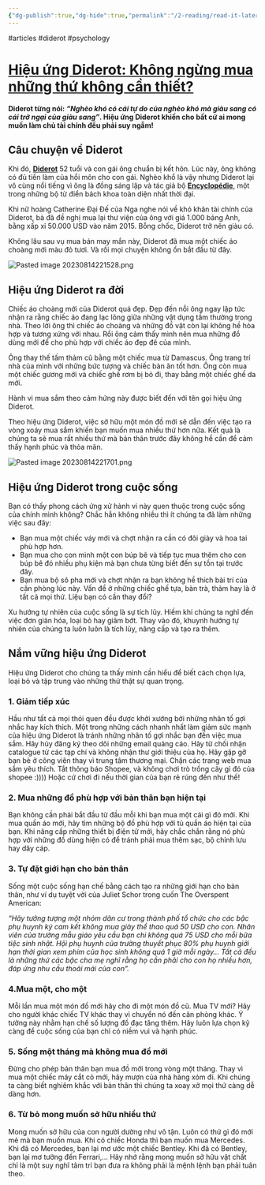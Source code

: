 ```yaml
---
{"dg-publish":true,"dg-hide":true,"permalink":"/2-reading/read-it-later-inbox-mad-bear/hieu-ung-diderot/","hide":true,"dgPassFrontmatter":true}
---
```


#articles #diderot #psychology

# [Hiệu ứng Diderot: Không ngừng mua những thứ không cần thiết?](https://happy.live/hieu-ung-diderot/)

**Diderot từng nói: *“Nghèo khó có cái tự do của nghèo khó mà giàu sang có cái trở ngại của giàu sang”*. Hiệu ứng Diderot khiến cho bất cứ ai mong muốn làm chủ tài chính đều phải suy ngẫm!**

## Câu chuyện về Diderot

Khi đó, [**Diderot**](https://vi.wikipedia.org/wiki/Denis_Diderot) 52 tuổi và con gái ông chuẩn bị kết hôn. Lúc này, ông không có đủ tiền làm của hồi môn cho con gái. Nghèo khổ là vậy nhưng Diderot lại vô cùng nổi tiếng vì ông là đồng sáng lập và tác giả bộ **[Encyclopédie](https://vi.wikipedia.org/wiki/Encyclopédie)**, một trong những bộ từ điển bách khoa toàn diện nhất thời đại.

Khi nữ hoàng Catherine Đại Đế của Nga nghe nói về khó khăn tài chính của Diderot, bà đã đề nghị mua lại thư viện của ông với giá 1.000 bảng Anh, bằng xấp xỉ 50.000 USD vào năm 2015. Bỗng chốc, Diderot trở nên giàu có.

Không lâu sau vụ mua bán may mắn này, Diderot đã mua một chiếc áo choàng mới màu đỏ tươi. Và rồi mọi chuyện không ổn bắt đầu từ đây.

![Pasted image 20230814221528.png](/img/user/3.%20RESOURCE/attachments/Pasted%20image%2020230814221528.png)

## Hiệu ứng Diderot ra đời

Chiếc áo choàng mới của Diderot quá đẹp. Đẹp đến nỗi ông ngay lập tức nhận ra rằng chiếc áo đang lạc lõng giữa những vật dụng tầm thường trong nhà. Theo lời ông thì chiếc áo choàng và những đồ vật còn lại không hề hòa hợp và tương xứng với nhau. Rồi ông cảm thấy mình nên mua những đồ dùng mới để cho phù hợp với chiếc áo đẹp đẽ của mình.

Ông thay thế tấm thảm cũ bằng một chiếc mua từ Damascus. Ông trang trí nhà của mình với những bức tượng và chiếc bàn ăn tốt hơn. Ông còn mua một chiếc gương mới và chiếc ghế rơm bị bỏ đi, thay bằng một chiếc ghế da mới.

Hành vi mua sắm theo cảm hứng này được biết đến với tên gọi hiệu ứng Diderot.

Theo hiệu ứng Diderot, việc sở hữu một món đồ mới sẽ dẫn đến việc tạo ra vòng xoáy mua sắm khiến bạn muốn mua nhiều thứ hơn nữa. Kết quả là chúng ta sẽ mua rất nhiều thứ mà bản thân trước đây không hề cần để cảm thấy hạnh phúc và thỏa mãn.

![Pasted image 20230814221701.png](/img/user/3.%20RESOURCE/attachments/Pasted%20image%2020230814221701.png)

## Hiệu ứng Diderot trong cuộc sống

Bạn có thấy phong cách ứng xử hành vi này quen thuộc trong cuộc sống của chính mình không? Chắc hẳn không nhiều thì ít chúng ta đã làm những việc sau đây:

- Bạn mua một chiếc váy mới và chợt nhận ra cần có đôi giày và hoa tai phù hợp hơn.
- Bạn mua cho con mình một con búp bê và tiếp tục mua thêm cho con búp bê đó nhiều phụ kiện mà bạn chưa từng biết đến sự tồn tại trước đây.
- Bạn mua bộ sô pha mới và chợt nhận ra bạn không hề thích bài trí của căn phòng lúc này. Vấn đề ở những chiếc ghế tựa, bàn trà, thảm hay là ở tất cả mọi thứ. Liệu bạn có cần thay đổi?

Xu hướng tự nhiên của cuộc sống là sự tích lũy. Hiếm khi chúng ta nghĩ đến việc đơn giản hóa, loại bỏ hay giảm bớt. Thay vào đó, khuynh hướng tự nhiên của chúng ta luôn luôn là tích lũy, nâng cấp và tạo ra thêm.

## Nắm vững hiệu ứng Diderot

Hiệu ứng Diderot cho chúng ta thấy mình cần hiểu để biết cách chọn lựa, loại bỏ và tập trung vào những thứ thật sự quan trọng.

### 1. Giảm tiếp xúc

Hầu như tất cả mọi thói quen đều được khởi xướng bởi những nhân tố gợi nhắc hay kích thích. Một trong những cách nhanh nhất làm giảm sức mạnh của hiệu ứng Diderot là tránh những nhân tố gợi nhắc bạn đến việc mua sắm. Hãy hủy đăng ký theo dõi những email quảng cáo. Hãy từ chối nhận catalogue từ các tạp chí và không nhận thư giới thiệu của họ. Hãy gặp gỡ bạn bè ở công viên thay vì trung tâm thương mại. Chặn các trang web mua sắm yêu thích. Tắt thông báo Shopee, và không chơi trò trồng cây gì đó của shopee :)))) Hoặc cứ chơi đi nếu thời gian của bạn rẻ rúng đến như thế!

### 2. Mua những đồ phù hợp với bản thân bạn hiện tại

Bạn không cần phải bắt đầu từ đầu mỗi khi bạn mua một cái gì đó mới. Khi mua quần áo mới, hãy tìm những bộ đồ phù hợp với tủ quần áo hiện tại của bạn. Khi nâng cấp những thiết bị điện tử mới, hãy chắc chắn rằng nó phù hợp với những đồ dùng hiện có để tránh phải mua thêm sạc, bộ chỉnh lưu hay dây cáp.

### 3. Tự đặt giới hạn cho bản thân

Sống một cuộc sống hạn chế bằng cách tạo ra những giới hạn cho bản thân, như ví dụ tuyệt vời của Juliet Schor trong cuốn The Overspent American:

*“Hãy tưởng tượng một nhóm dân cư trong thành phố tổ chức cho các bậc phụ huynh ký cam kết không mua giày thể thao quá 50 USD cho con. Nhân viên của trường mẫu giáo yêu cầu bạn chi không quá 75 USD cho mỗi bữa tiệc sinh nhật. Hội phụ huynh của trường thuyết phục 80% phụ huynh giới hạn thời gian xem phim của học sinh không quá 1 giờ mỗi ngày… Tất cả đều là những thứ các bậc cha mẹ nghĩ rằng họ cần phải cho con họ nhiều hơn, đáp ứng nhu cầu thoải mái của con”.*

### 4.Mua một, cho một

Mỗi lần mua một món đồ mới hãy cho đi một món đồ cũ. Mua TV mới? Hãy cho người khác chiếc TV khác thay vì chuyển nó đến căn phòng khác. Ý tưởng này nhằm hạn chế số lượng đồ đạc tăng thêm. Hãy luôn lựa chọn kỹ càng để cuộc sống của bạn chỉ có niềm vui và hạnh phúc.

### 5. Sống một tháng mà không mua đồ mới

Đừng cho phép bản thân bạn mua đồ mới trong vòng một tháng. Thay vì mua một chiếc máy cắt cỏ mới, hãy mượn của nhà hàng xóm đi. Khi chúng ta càng biết nghiêm khắc với bản thân thì chúng ta xoay xở mọi thứ càng dễ dàng hơn.

### 6. Từ bỏ mong muốn sở hữu nhiều thứ

Mong muốn sở hữu của con người dường như vô tận. Luôn có thứ gì đó mới mẻ mà bạn muốn mua. Khi có chiếc Honda thì bạn muốn mua Mercedes. Khi đã có Mercedes, bạn lại mơ ước một chiếc Bentley. Khi đã có Bentley, bạn lại mơ tưởng đến Ferrari,… Hãy nhớ rằng mong muốn sở hữu vật chất chỉ là một suy nghĩ tâm trí bạn đưa ra không phải là mệnh lệnh bạn phải tuân theo.